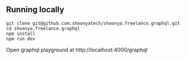 ## Running locally

```
git clone git@github.com:shoonyatech/shoonya.freelance.graphql.git
cd shoonya.freelance.graphql
npm install
npm run dev
```

Open graphql playground at http://localhost:4000/graphql

